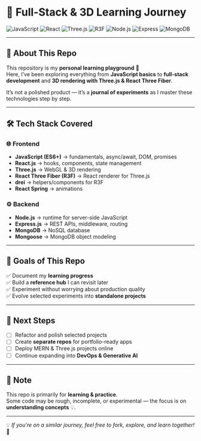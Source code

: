 # 🚀 Full-Stack & 3D Learning Journey  

![JavaScript](https://img.shields.io/badge/JavaScript-ES6+-yellow?logo=javascript)
![React](https://img.shields.io/badge/React-18-blue?logo=react)
![Three.js](https://img.shields.io/badge/Three.js-3D-black?logo=three.js)
![R3F](https://img.shields.io/badge/React--Three--Fiber-R3F-lightblue)
![Node.js](https://img.shields.io/badge/Node.js-Backend-green?logo=node.js)
![Express](https://img.shields.io/badge/Express.js-Server-lightgrey?logo=express)
![MongoDB](https://img.shields.io/badge/MongoDB-Database-darkgreen?logo=mongodb)

---

## 📖 About This Repo  

This repository is my **personal learning playground** 🌱  
Here, I’ve been exploring everything from **JavaScript basics** to **full-stack development** and **3D rendering with Three.js & React Three Fiber**.  

It’s not a polished product — it’s a **journal of experiments** as I master these technologies step by step.  

---

## 🛠️ Tech Stack Covered  

### 🌐 Frontend
- **JavaScript (ES6+)** → fundamentals, async/await, DOM, promises  
- **React.js** → hooks, components, state management  
- **Three.js** → WebGL & 3D rendering  
- **React Three Fiber (R3F)** → React renderer for Three.js  
- **drei** → helpers/components for R3F  
- **React Spring** → animations  

### ⚙️ Backend
- **Node.js** → runtime for server-side JavaScript  
- **Express.js** → REST APIs, middleware, routing  
- **MongoDB** → NoSQL database  
- **Mongoose** → MongoDB object modeling  


---

## 🎯 Goals of This Repo  

✅ Document my **learning progress**  
✅ Build a **reference hub** I can revisit later  
✅ Experiment without worrying about production quality  
✅ Evolve selected experiments into **standalone projects**  

---

## 🚧 Next Steps  

- [ ] Refactor and polish selected projects  
- [ ] Create **separate repos** for portfolio-ready apps  
- [ ] Deploy MERN & Three.js projects online  
- [ ] Continue expanding into **DevOps & Generative AI**  

---

## 📌 Note  

This repo is primarily for **learning & practice**.  
Some code may be rough, incomplete, or experimental — the focus is on **understanding concepts** 💡.  

---

💡 *If you’re on a similar journey, feel free to fork, explore, and learn together!* 🚀
